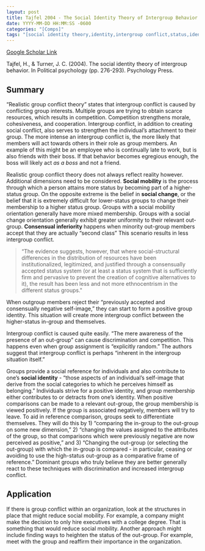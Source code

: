 ```yaml
---
layout: post
title: Tajfel 2004 - The Social Identity Theory of Intergroup Behavior
date: YYYY-MM-DD HH:MM:SS -0600
categories: "[Comps]"
tags: "[social identity theory,identity,intergroup conflict,status,identity work]"
---
```


[Google Scholar Link](https://scholar.google.com/scholar?hl=en&as_sdt=0%2C45&q=tajfel+and+turner+social+identity+theory&btnG=&oq=tajfel+and+turner)

Tajfel, H., & Turner, J. C. (2004). The social identity theory of intergroup behavior. In Political psychology (pp. 276-293). Psychology Press.

## Summary
“Realistic group conflict theory” states that intergroup conflict is caused by conflicting group interests.  Multiple groups are trying to obtain scarce resources, which results in competition.  Competition strengthens morale, cohesiveness, and cooperation.  Intergroup conflict, in addition to creating social conflict, also serves to strengthen the individual’s attachment to their group.  The more intense an intergroup conflict is, the more likely that members will act towards others in their role as group members.  An example of this might be an employee who is continually late to work, but is also friends with their boss.  If that behavior becomes egregious enough, the boss will likely act _as a boss_ and not a friend.

Realistic group conflict theory does not always reflect reality however.  Additional dimensions need to be considered.  **Social mobility** is the process through which a person attains more status by becoming part of a higher-status group.  On the opposite extreme is the belief in **social change**, or the belief that it is extremely difficult for lower-status groups to change their membership to a higher status group.  Groups with a social mobility orientation generally have more mixed membership.  Groups with a social change orientation generally exhibit greater uniformity to their relevant out-group.  **Consensual inferiority** happens when minority out-group members accept that they are actually “second class”  This scenario results in less intergroup conflict.

> “The evidence suggests, however, that where social-structural differences in the distribution of resources have been institutionalized, legitimized, and justified through a consensually accepted status system (or at least a status system that is sufficiently firm and pervasive to prevent the creation of cognitive alternatives to it), the result has been less and not more ethnocentrism in the different status groups."

When outgroup members reject their “previously accepted and consensually negative self-image,” they can start to form a positive group identity.  This situation will create more intergroup conflict between the higher-status in-group and themselves.

Intergroup conflict is caused quite easily.  “The mere awareness of the presence of an out-group” can cause discrimination and competition.  This happens even when group assignment is “explicitly random.”  The authors suggest that intergroup conflict is perhaps “inherent in the intergroup situation itself.”

Groups provide a social reference for individuals and also contribute to one’s **social identity** - “those aspects of an individual’s self-image that derive from the social categories to which he perceives himself as belonging.”  Individuals strive for a positive identity, and group membership either contributes to or detracts from one’s identity.  When positive comparisons can be made to a relevant out-group, the group membership is viewed positively.  If the group is associated negatively, members will try to leave.  To aid in reference comparison, groups seek to differentiate themselves.  They will do this by 1) “comparing the in-group to the out-group on some new dimension,” 2) “changing the values assigned to the attributes of the group, so that comparisons which were previously negative are now perceived as positive,” and 3)  “Changing the out-group (or selecting the out-group) with which the in-group is compared - in particular, ceasing or avoiding to use the high-status out-group as a comparative frame of reference.”  Dominant groups who truly believe they are better generally react to these techniques with discrimination and increased intergroup conflict.

## Application
If there is group conflict within an organization, look at the structures in place that might reduce social mobility.  For example, a company might make the decision to only hire executives with a college degree.  That is something that would reduce social mobility.  Another approach might include finding ways to heighten the status of the out-group.  For example, meet with the group and reaffirm their importance in the organization.